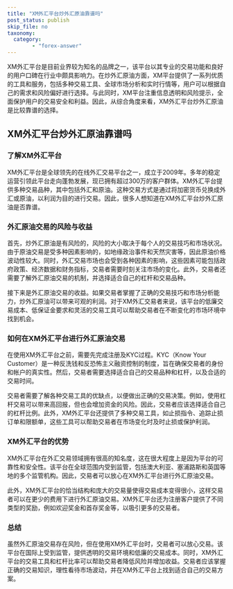 ```yaml
---
title: "XM外汇平台炒外汇原油靠谱吗"
post_status: publish
skip_file: no
taxonomy:
  category:
        - "forex-answer"
---
```


XM外汇平台是目前业界较为知名的品牌之一，该平台以其专业的交易功能和良好的用户口碑在行业中颇具影响力。在炒外汇原油方面，XM平台提供了一系列优质的工具和服务，包括多种交易工具、全球市场分析和实时行情等，用户可以根据自己的需求和风险偏好进行选择。与此同时，XM平台注重信息透明和风险提示，全面保护用户的交易安全和利益。因此，从综合角度来看，XM外汇平台炒外汇原油是比较靠谱的选择。

## XM外汇平台炒外汇原油靠谱吗

### 了解XM外汇平台

XM外汇平台是全球领先的在线外汇交易平台之一，成立于2009年。多年的稳定运营引领此平台走向蓬勃发展，现已拥有超过300万的客户群体。XM外汇平台提供多种交易品种，其中包括外汇和原油。这种交易方式是通过将加密货币兑换成外汇或原油，以利润为目的进行交易。因此，很多人想知道在XM外汇平台炒外汇原油是否靠谱。

### 外汇原油交易的风险与收益

首先，炒外汇原油是有风险的，风险的大小取决于每个人的交易技巧和市场状况。由于原油交易是受多种因素影响的，如地缘政治事件和天然灾害等，因此原油价格波动性较大。同时，外汇交易市场也会受到各种因素的影响，这些因素可能包括政府政策、经济数据和财务指标，交易者需要时刻关注市场的变化。此外，交易者还需要了解外汇原油交易的机制，并选择适合自己的杠杆和交易品种。

接下来是外汇原油交易的收益。如果交易者掌握了正确的交易技巧和市场分析能力，炒外汇原油可以带来可观的利润。对于XM外汇交易者来说，该平台的低廉交易成本、低保证金要求和灵活的交易工具可以帮助交易者在不断变化的市场环境中找到机会。

### 如何在XM外汇平台进行外汇原油交易

在使用XM外汇平台之前，需要先完成注册及KYC过程。KYC（Know Your Customer）是一种反洗钱和反恐怖主义融资控制的制度，旨在确保交易者的身份和帐户的真实性。然后，交易者需要选择适合自己的交易品种和杠杆，以及合适的交易时间。

交易者需要了解各种交易工具的优缺点，以便做出正确的交易决策。例如，使用杠杆交易可以带来高回报，但也会增加资金的风险。因此，交易者应该选择适合自己的杠杆比例。此外，XM外汇平台还提供了多种交易工具，如止损指令、追踪止损订单和限额单，这些工具可以帮助交易者在市场变化时及时止损或保护利润。

### XM外汇平台的优势

XM外汇平台在外汇交易领域拥有很高的知名度，这在很大程度上是因为平台的可靠性和安全性。该平台在全球范围内受到监管，包括澳大利亚、塞浦路斯和英国等地的多个监管机构。因此，交易者可以放心在XM外汇平台进行外汇原油交易。

此外，XM外汇平台的恰当结构和庞大的交易量使得交易成本变得很小，这样交易者可以在更少的费用下进行外汇原油交易。XM外汇平台还为注册客户提供了不同类型的奖励，例如欢迎奖金和首存奖金等，以吸引更多的交易者。

### 总结

虽然外汇原油交易存在风险，但在使用XM外汇平台时，交易者可以放心交易。该平台在国际上受到监管，提供透明的交易环境和低廉的交易成本。同时，XM外汇平台的交易工具和杠杆比率可以帮助交易者降低风险并增加收益。交易者应该掌握正确的交易知识，理性看待市场波动，并在XM外汇平台上找到适合自己的交易方案。 
